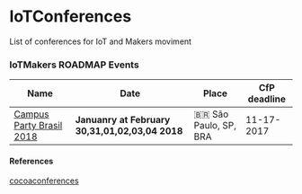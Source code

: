 # IoTConferences
List of conferences for IoT and Makers moviment


### IoTMakers ROADMAP Events

| Name | Date | Place | CfP deadline |
| --- | --- | --- | --- |
| [Campus Party Brasil 2018](https://campuse.ro) | **Januanry at February 30,31,01,02,03,04 2018** | 🇧🇷 São Paulo, SP, BRA  | 11-17-2017 |



#### References
[cocoaconferences](https://github.com/Lascorbe/CocoaConferences)
